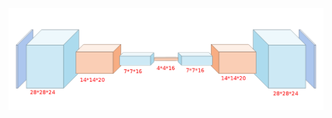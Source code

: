 
![alt text](https://github.com/m-nasiri/tensorflow/blob/master/convolutional_autoencoder/images/cae.png)
